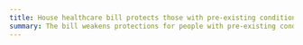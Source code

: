 ```yaml
---
title: House healthcare bill protects those with pre-existing conditions as well as Obamacare
summary: The bill weakens protections for people with pre-existing conditions.
---
```

